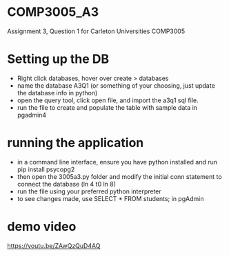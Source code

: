 # COMP3005_A3
Assignment 3, Question 1 for Carleton Universities COMP3005 

# Setting up the DB
  - Right click databases, hover over create > databases
  - name the database A3Q1 (or something of your choosing, just update the database info in python)
  - open the query tool, click open file, and import the a3q1 sql file.
  - run the file to create and populate the table with sample data in pgadmin4

# running the application
  - in a command line interface, ensure you have python installed and run pip install psycopg2
  - then open the 3005a3.py folder and modify the initial conn statement to connect the database (ln 4 t0 ln 8)
  - run the file using your preferred python interpreter
  - to see changes made, use SELECT * FROM students; in pgAdmin

# demo video

https://youtu.be/ZAwQzQuD4AQ
